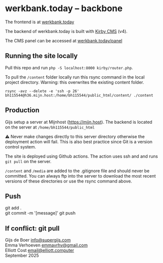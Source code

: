 # werkbank.today – backbone

The frontend is at [werkbank.today](http://werkbank.today)
 
The backend of werkbank.today is built with [Kirby CMS](https://getkirby.com/) (v4).

The CMS panel can be accessed at [werkbank.today/panel](werkbank.today/panel)

## Running the site locally

Pull this repo and run `php -S localhost:8000 kirby/router.php`.

To pull the `/content` folder locally run this rsync command in the local project directory. Warning: this overwrites the existing content folder.

`rsync -avz --delete -e 'ssh -p 26' bh115544@h36.mijn.host:/home/bh115544/public_html/content/ ./content`

## Production

Gijs setup a server at Mijnhost (https://mijn.host). The backend is located on the server at `/home/bh115544/public_html`

⚠️ Never make changes directly to this server directory otherwise the deployment action will fail. This is also best practice since Git is a version control system.

The site is deployed using Github actions. The action uses ssh and and runs `git pull` on the server.

`/content` and `/media` are added to the .gitignore file and should never be committed. You can always ftp into the server to download the most recent versions of these directories or use the rsync command above.

## Push

git add .   
git commit -m '[message]'
git push

If conflict: git pull
---

Gijs de Boer <info@supergijs.com><br>
Emma Verhoeven <emmavrhv@gmail.com><br>
Elliott Cost <email@elliott.computer><br>
September 2025
